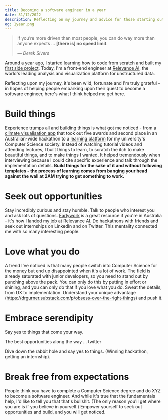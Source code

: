 ```yaml
---
title: Becoming a software engineer in a year
date: 31/12/2022
description: Reflecting on my journey and advice for those starting out.
og: 1year.png
---
```


> If you’re more driven than most people, you can do way more than anyone expects ... **[there is] no speed limit**.
>
> — _Derek Sivers_

Around a year ago, I started learning how to code from scratch and built my [first side project](https://mixtape.jyao.me/). Today, I'm a front-end engineer at [Relevance AI](https://tryrelevance.com), the world's leading analysis and visualization platform for unstructured data.

Reflecting upon my journey, it's been wild, fortunate and I'm truly grateful - in hopes of helping people embarking upon their quest to become a software engineer, here's what I think helped me get here.

# Build things

Experience trumps all and building things is what got me noticed - from a [climate visualisation app](https://www.unihack.net/events/2022) that took out five awards and second place in an Australian-wide hackathon to a [learning platform](https://github.com/csesoc/learning-platform) for my university's Computer Science society. Instead of watching tutorial videos and attending lectures, I built things to learn, to scratch the itch to make beautiful things, and to make things I wanted. It helped tremendously when interviewing because I could cite specific experience and talk through the implementation details. **Build things for the sake of it and without following templates - the process of learning comes from banging your head against the wall at 2AM trying to get something to work.**

# Seek out opportunities

Stay incredibly curious and stay humble. Talk to people who interest you and ask lots of questions. [Earlywork](https://www.earlywork.co/) is a great resource if you're in Australia - it's how I landed my job at Relevance AI. Do hackathons with friends and seek out internships on LinkedIn and on Twitter. This mentality connected me with so many interesting people.

# Love what you do

A trend I've noticed is that many people switch into Computer Science for the money but end up disappointed when it's a lot of work. The field is already saturated with junior developers, so you need to stand out by punching above the pack. You can only do this by putting in effort or shining, and you can only do that if you love what you do. Sweat the details, from UX to implementation. Understand your unique advantage (https://drgurner.substack.com/p/obsess-over-the-right-things) and push it.

# Embrace serendipity

Say yes to things that come your way.

The best opportunities along the way ... twitter

Dive down the rabbit hole and say yes to things. (Winning hackathon, getting an internship).

# Break free from expectations

People think you have to complete a Computer Science degree and do XYZ to become a software engineer. And while it's true that the fundamentals help, I'd like to tell you that that's bullshit. (The only reason you'll get where you are is if you believe in yourself.) Empower yourself to seek out opportunities and build, and you will get noticed.
